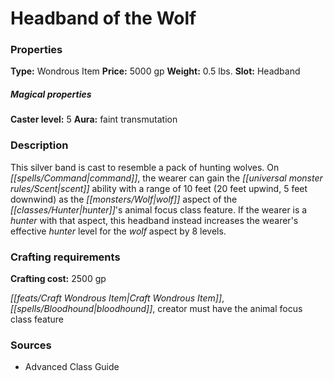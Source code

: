 ﻿---
Title: "Headband of the Wolf"
Type: "Wondrous Item"
Price: "5000 gp"
Weight: "0.5 lbs."
Slot: "Headband"
Caster level: "5"
Aura: "faint transmutation"
Description: |
  "This silver band is cast to resemble a pack of hunting wolves. On command, the wearer can gain the scent ability with a range of 10 feet (20 feet upwind, 5 feet downwind) as the wolf aspect of the hunter's animal focus class feature. If the wearer is a hunter with that aspect, this headband instead increases the wearer's effective hunter level for the wolf aspect by 8 levels."
Crafting cost: "2500 gp"
Sources: "['Advanced Class Guide']"
---

# Headband of the Wolf

### Properties

**Type:** Wondrous Item **Price:** 5000 gp **Weight:** 0.5 lbs. **Slot:** Headband

##### Magical properties

**Caster level:** 5 **Aura:** faint transmutation

### Description

This silver band is cast to resemble a pack of hunting wolves. On _[[spells/Command|command]]_, the wearer can gain the _[[universal monster rules/Scent|scent]]_ ability with a range of 10 feet (20 feet upwind, 5 feet downwind) as the _[[monsters/Wolf|wolf]]_ aspect of the _[[classes/Hunter|hunter]]_'s animal focus class feature. If the wearer is a _hunter_ with that aspect, this headband instead increases the wearer's effective _hunter_ level for the _wolf_ aspect by 8 levels.

### Crafting requirements

**Crafting cost:** 2500 gp

_[[feats/Craft Wondrous Item|Craft Wondrous Item]]_, _[[spells/Bloodhound|bloodhound]]_, creator must have the animal focus class feature

### Sources

* Advanced Class Guide